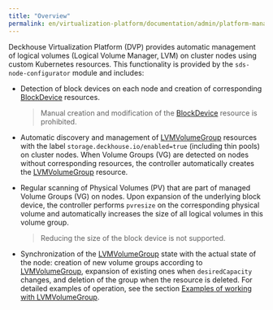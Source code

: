 ```yaml
---
title: "Overview"
permalink: en/virtualization-platform/documentation/admin/platform-management/storage/sds/node-configurator/about.html
---
```


Deckhouse Virtualization Platform (DVP) provides automatic management of logical volumes (Logical Volume Manager, LVM) on cluster nodes using custom Kubernetes resources. This functionality is provided by the `sds-node-configurator` module and includes:

- Detection of block devices on each node and creation of corresponding [BlockDevice](/modules/sds-node-configurator/cr.html#blockdevice) resources.

  > Manual creation and modification of the [BlockDevice](/modules/sds-node-configurator/cr.html#blockdevice) resource is prohibited.

- Automatic discovery and management of [LVMVolumeGroup](/modules/sds-node-configurator/cr.html#lvmvolumegroup) resources with the label `storage.deckhouse.io/enabled=true` (including thin pools) on cluster nodes. When Volume Groups (VG) are detected on nodes without corresponding resources, the controller automatically creates the [LVMVolumeGroup](/modules/sds-node-configurator/cr.html#lvmvolumegroup) resource.

- Regular scanning of Physical Volumes (PV) that are part of managed Volume Groups (VG) on nodes. Upon expansion of the underlying block device, the controller performs `pvresize` on the corresponding physical volume and automatically increases the size of all logical volumes in this volume group.

  > Reducing the size of the block device is not supported.

- Synchronization of the [LVMVolumeGroup](/modules/sds-node-configurator/cr.html#lvmvolumegroup) state with the actual state of the node: creation of new volume groups according to [LVMVolumeGroup](/modules/sds-node-configurator/cr.html#lvmvolumegroup), expansion of existing ones when `desiredCapacity` changes, and deletion of the group when the resource is deleted. For detailed examples of operation, see the section [Examples of working with LVMVolumeGroup](./usage.html#working-with-lvmvolumegroup-resources).
